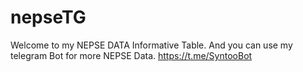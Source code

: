 # nepseTG
Welcome to my NEPSE DATA Informative Table.
And you can use my telegram Bot for more NEPSE Data. https://t.me/SyntooBot
